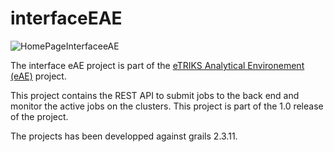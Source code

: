 # interfaceEAE

![HomePageInterfaceeAE](https://i.imgur.com/GoNUtNF.png)

The interface eAE project is part of the [eTRIKS Analytical Environement (eAE)](https://eae.doc.ic.ac.uk/) project.

This project contains the REST API to submit jobs to the back end and monitor the active jobs on the clusters. This project is part of the 1.0 release of the project.

The projects has been developped against grails 2.3.11.
